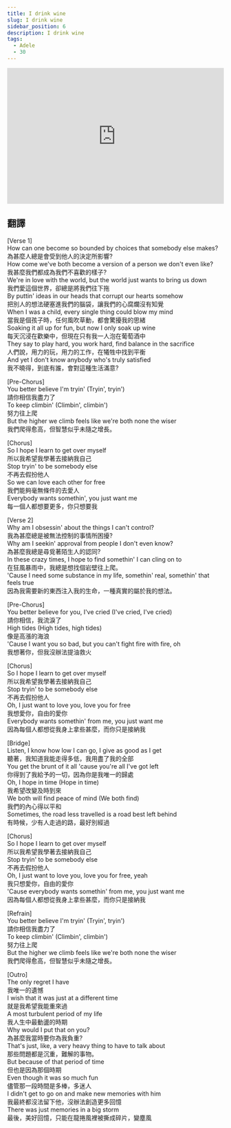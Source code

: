 ```yaml
---
title: I drink wine
slug: I drink wine
sidebar_position: 6
description: I drink wine
tags:
  - Adele
  - 30
---
```

<iframe width="100%" height="315" src="https://www.youtube.com/embed/axUh_2fTLe4" title="YouTube video player" frameborder="0" allow="accelerometer; autoplay; clipboard-write; encrypted-media; gyroscope; picture-in-picture; web-share" allowfullscreen></iframe>

## 翻譯
[Verse 1]  
How can one become so bounded by choices that somebody else makes?  
為甚麼人總是會受到他人的決定所影響?  
How come we've both become a version of a person we don't even like?  
我甚麼我們都成為我們不喜歡的樣子?  
We're in love with the world, but the world just wants to bring us down  
我們愛這個世界，卻總是將我們往下拖  
By puttin' ideas in our heads that corrupt our hearts somehow  
把別人的想法硬塞進我們的腦袋，讓我們的心腐爛沒有知覺  
When I was a child, every single thing could blow my mind  
當我是個孩子時，任何風吹草動，都會驚擾我的思緒  
Soaking it all up for fun, but now I only soak up wine  
每天沉浸在歡樂中，但現在只有我一人泡在葡萄酒中  
They say to play hard, you work hard, find balance in the sacrifice  
人們說，用力的玩，用力的工作，在犧牲中找到平衡  
And yet I don't know anybody who's truly satisfied  
我不曉得，到底有誰，會對這種生活滿意?  
  
[Pre-Chorus]  
You better believe I'm tryin' (Tryin', tryin')  
請你相信我盡力了  
To keep climbin' (Climbin', climbin')  
努力往上爬  
But the higher we climb feels like we're both none the wiser  
我們爬得愈高，但智慧似乎未隨之增長。  

[Chorus]  
So I hope I learn to get over myself  
所以我希望我學著去接納我自己  
Stop tryin' to be somebody else  
不再去假扮他人  
So we can love each other for free  
我們能夠毫無條件的去愛人  
Everybody wants somethin', you just want me  
每一個人都想要更多，你只想要我  
  
[Verse 2]  
Why am I obsessin' about the things I can't control?  
我為甚麼總是被無法控制的事情所困擾?  
Why am I seekin' approval from people I don't even know?  
為甚麼我總是尋覓著陌生人的認同?  
In these crazy times, I hope to find somethin' I can cling on to  
在狂風暴雨中，我總是想找個岩壁往上爬。  
'Cause I need some substance in my life, somethin' real, somethin' that feels true  
因為我需要新的東西注入我的生命，一種真實的屬於我的想法。  
  
[Pre-Chorus]  
You better believe for you, I've cried (I've cried, I've cried)  
請你相信，我流淚了  
High tides (High tides, high tides)  
像是高漲的海浪  
'Cause I want you so bad, but you can't fight fire with fire, oh  
我想著你，但我沒辦法提油救火  
  
[Chorus]  
So I hope I learn to get over myself  
所以我希望我學著去接納我自己  
Stop tryin' to be somebody else  
不再去假扮他人  
Oh, I just want to love you, love you for free  
我想愛你，自由的愛你  
Everybody wants somethin' from me, you just want me  
因為每個人都想從我身上拿些甚麼，而你只是接納我  
  
[Bridge]  
Listen, I know how low I can go, I give as good as I get  
聽著，我知道我能走得多低，我用盡了我的全部  
You get the brunt of it all 'cause you're all I've got left  
你得到了我給予的一切，因為你是我唯一的歸處  
Oh, I hope in time (Hope in time)  
我希望改變及時到來  
We both will find peace of mind (We both find)  
我們的內心得以平和  
Sometimes, the road less travelled is a road best left behind  
有時候，少有人走過的路，最好別經過  
  
[Chorus]  
So I hope I learn to get over myself  
所以我希望我學著去接納我自己  
Stop tryin' to be somebody else  
不再去假扮他人  
Oh, I just want to love you, love you for free, yeah  
我只想愛你，自由的愛你  
'Cause everybody wants somethin' from me, you just want me  
因為每個人都想從我身上拿些甚麼，而你只是接納我  
  
[Refrain]  
You better believe I'm tryin' (Tryin', tryin')  
請你相信我盡力了  
To keep climbin' (Climbin', climbin')  
努力往上爬  
But the higher we climb feels like we're both none the wiser  
我們爬得愈高，但智慧似乎未隨之增長。  
  
[Outro]  
The only regret I have  
我唯一的遺憾  
I wish that it was just at a different time  
就是我希望我能重來過  
A most turbulent period of my life  
我人生中最動盪的時期  
Why would I put that on you?  
為甚麼我當時要你為我負重?  
That's just, like, a very heavy thing to have to talk about  
那些問題都是沉重，難解的事物。   
But because of that period of time  
但也是因為那個時期  
Even though it was so much fun  
儘管那一段時間是多棒，多迷人  
I didn't get to go on and make new memories with him  
我最終都沒法留下他，沒辦法創造更多回憶  
There was just memories in a big storm    
最後，美好回憶，只能在龍捲風裡被撕成碎片，變塵風    

